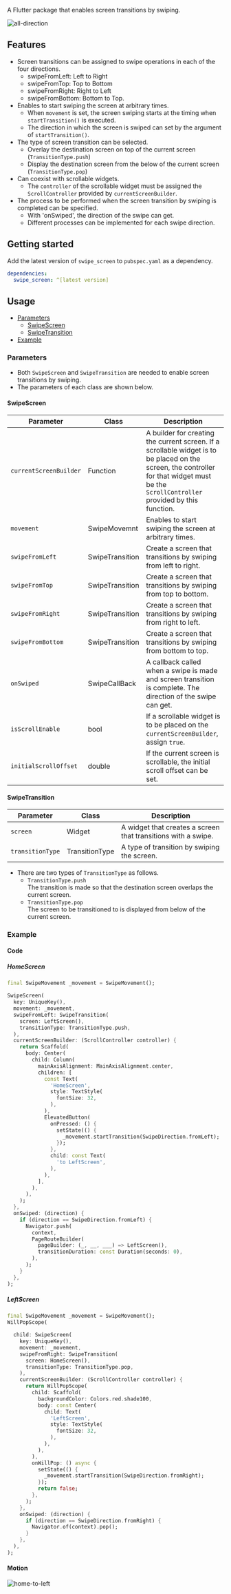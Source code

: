 A Flutter package that enables screen transitions by swiping.

![all-direction](https://user-images.githubusercontent.com/96510219/208082082-9c26405b-94ca-45b6-bc8a-337852a01617.gif)

## Features

- Screen transitions can be assigned to swipe operations in each of the four directions.
  - swipeFromLeft: Left to Right
  - swipeFromTop: Top to Bottom
  - swipeFromRight: Right to Left
  - swipeFromBottom: Bottom to Top.
- Enables to start swiping the screen at arbitrary times.
  - When `movement` is set, the screen swiping starts at the timing when `startTransition()` is executed.
  - The direction in which the screen is swiped can set by the argument of `startTransition()`.
- The type of screen transition can be selected.
  - Overlay the destination screen on top of the current screen (`TransitionType.push`)
  - Display the destination screen from the below of the current screen (`TransitionType.pop`)
- Can coexist with scrollable widgets.
  - The `controller` of the scrollable widget must be assigned the `ScrollController` provided by `currentScreenBuilder`.
- The process to be performed when the screen transition by swiping is completed can be specified.
  - With 'onSwiped', the direction of the swipe can get.
  - Different processes can be implemented for each swipe direction.

## Getting started

Add the latest version of `swipe_screen` to `pubspec.yaml` as a dependency.

```yaml
dependencies:
  swipe_screen: ^[latest version]
```

## Usage

- [Parameters](#parameters)
  - [SwipeScreen](#swipescreen)
  - [SwipeTransition](#swipetransition)
- [Example](#example)

### Parameters

- Both `SwipeScreen` and `SwipeTransition` are needed to enable screen transitions by swiping.
- The parameters of each class are shown below.

#### SwipeScreen

| Parameter | Class | Description |
|-|-|-|
| `currentScreenBuilder` | Function | A builder for creating the current screen. If a scrollable widget is to be placed on the screen, the controller for that widget must be the `ScrollController` provided by this function. |
| `movement` | SwipeMovemnt | Enables to start swiping the screen at arbitrary times. |
| `swipeFromLeft` | SwipeTransition | Create a screen that transitions by swiping from left to right. |
| `swipeFromTop` | SwipeTransition | Create a screen that transitions by swiping from top to bottom. |
| `swipeFromRight` | SwipeTransition | Create a screen that transitions by swiping from right to left. |
| `swipeFromBottom` | SwipeTransition | Create a screen that transitions by swiping from bottom to top. |
| `onSwiped` | SwipeCallBack | A callback called when a swipe is made and screen transition is complete. The direction of the swipe can get. |
| `isScrollEnable` | bool | If a scrollable widget is to be placed on the `currentScreenBuilder`, assign `true`. |
| `initialScrollOffset` | double | If the current screen is scrollable, the initial scroll offset can be set. |

#### SwipeTransition

| Parameter | Class | Description |
|-|-|-|
| `screen` | Widget | A widget that creates a screen that transitions with a swipe. |
| `transitionType` | TransitionType | A type of transition by swiping the screen. |

- There are two types of `TransitionType` as follows.
  - `TransitionType.push`   
    The transition is made so that the destination screen overlaps the current screen.
  - `TransitionType.pop`   
    The screen to be transitioned to is displayed from below of the current screen.

### Example

#### Code

##### HomeScreen

```dart
final SwipeMovement _movement = SwipeMovement();

SwipeScreen(
  key: UniqueKey(),
  movement: _movement,
  swipeFromLeft: SwipeTransition(
    screen: LeftScreen(),
    transitionType: TransitionType.push,
  ),
  currentScreenBuilder: (ScrollController controller) {
    return Scaffold(
      body: Center(
        child: Column(
          mainAxisAlignment: MainAxisAlignment.center,
          children: [
            const Text(
              'HomeScreen',
              style: TextStyle(
                fontSize: 32,
              ),
            ),
            ElevatedButton(
              onPressed: () {
                setState(() {
                  _movement.startTransition(SwipeDirection.fromLeft);
                });
              },
              child: const Text(
                'to LeftScreen',
              ),
            ),
          ],
        ),
      ),
    );
  },
  onSwiped: (direction) {
    if (direction == SwipeDirection.fromLeft) {
      Navigator.push(
        context,
        PageRouteBuilder(
          pageBuilder: (_, __, ___) => LeftScreen(),
          transitionDuration: const Duration(seconds: 0),
        ),
      );
    }
  },
);
```

##### LeftScreen

```dart
final SwipeMovement _movement = SwipeMovement();
WillPopScope(

  child: SwipeScreen(
    key: UniqueKey(),
    movement: _movement,
    swipeFromRight: SwipeTransition(
      screen: HomeScreen(),
      transitionType: TransitionType.pop,
    ),
    currentScreenBuilder: (ScrollController controller) {
      return WillPopScope(
        child: Scaffold(
          backgroundColor: Colors.red.shade100,
          body: const Center(
            child: Text(
              'LeftScreen',
              style: TextStyle(
                fontSize: 32,
              ),
            ),
          ),
        ),
        onWillPop: () async {
          setState(() {
            _movement.startTransition(SwipeDirection.fromRight);
          });
          return false;
        },
      );
    },
    onSwiped: (direction) {
      if (direction == SwipeDirection.fromRight) {
        Navigator.of(context).pop();
      }
    },
  ),
);
```

#### Motion

![home-to-left](https://user-images.githubusercontent.com/96510219/231736042-87472f8b-095a-4215-87ee-165d0cfabf5a.gif)